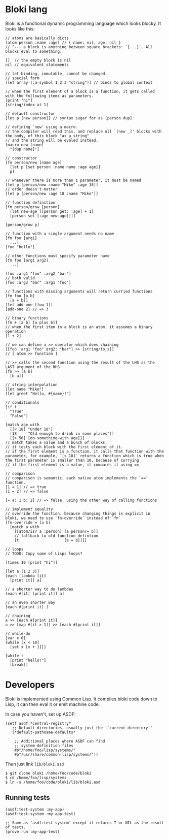 Bloki lang
============================================

Bloki is a functional dynamic programming language which looks blocky. It looks like this:

    // atoms are basically dicts
    [atom person :name :age] // { name: nil, age: nil }
    // ^--- a block is anything between square brackets: `[...]'. All blocks eval to something.
    
    []  // the empty block is nil
    nil // equivalent statements
    
    // let binding, immutable, cannot be changed.
    // special form
    [let array (:a-symbol 1 2 3 "string")] // binds to global context
    
    // when the first element of a block is a function, it gets called with the following items as parameters.
    [print "hi"]
    [string/index-at 1]
    
    // default constructor
    [let p [new person]] // syntax sugar for as [person dup]
    
    // defining `new' using a macro.
    // the compiler will read this, and replace all `[new _]' blocks with the body, of this block "as a string"
    // and the string will be evaled instead.
    [macro new [name]
      "[dup name]"]
    
    // constructor
    [fn person/new [name age]
      [let p [set person :name name :age age]]
      p]
    
    // whenever there is more than 1 parameter, it must be named
    [let p [person/new :name "Mike" :age 18]]
    // order doesn't matter
    [let p [person/new :age 18 :name "Mike"]]
    
    // function definition
    [fn person/grow [person]
      [let new-age [[person get: :age] + 1]
      [person set [:age new-age]]]]

    [person/grow p]
    
    // function with a single argument needs no name
    [fn foo [arg1]
      ...]
    [foo "hello"]
    
    // other functions must specify parameter name
    [fn foo [arg1 arg2]
      ...]

    [foo :arg1 "foo" :arg2 "bar"]
    // both valid
    [foo :arg2 "bar" :arg1 "foo"]

    // functions with missing arguments will return curried functions
    [fn foo [a b]
      [a + b]]
    [let add-one [foo 1]]
    [add-one 2] // => 3
      
    // binary functions
    [fn + [a b] [a plus b]]
    // when the first item in a block is an atom, it assumes a binary operation
    [1 + 2]

    // we can define a >> operator which does chaining
    [[foo :arg1 "foo" arg2: "bar"] >> [string/to_s]]
    // [ atom >> function ]

    // >> calls the second function using the result of the LHS as the LAST argument of the RHS
    [fn >> [a b]
      [b a]]
      
    // string interpolation
    [let name "Mike"]
    [let greet "Hello, #{name}!"]
    
    // conditionals
    [if t
      "True"
      "False"]
      
    [match age with
      [[< 18] "Under 18"]
      [18     "Old enough to drink in some places"]]
      [[> 50] [do-something-with age]]]
    // match takes a value and a bunch of blocks. 
    // it tests each block with the first element of it.
    // if the first element is a function, it calls that function with the parameter, for example, `[< 10]` returns a function which is true when the first parameter is smaller than 10, because of currying
    // if the first element is a value, it compares it using ==
    
    // comparison
    // comparison is semantic, each native atom implements the `==' function.
    [1 = 1] // => true
    [1 = 2] // => false
    
    [= a: 1 b: 2] // => false, using the other way of calling functions
    
    // implement equality
    // override the function. because changing things is explicit in bloki, we need to use `fn-override` instead of `fn`
    [fn-override = [a b]
      [match a with
        [[atom/is? a :person] [a person/= b]]
        // fallback to old function defintion
        [t                    [a = b]]]]
    
    // loops
    // TODO: Copy some of Lisps loops?
    
    [times 10 [print "hi"]]
    
    [let a (1 2 3)]
    [each [lambda [it]
      [print it]] a]
      
    // a shorter way to do lambdas
    [each #[it| [print it]] a]

    // an even shorter way
    [each #[print it] ]
    
    // chaining
    a >> [each #[print it]]
    a >> [map #[it > 1]] >> [each #[print it]]
    
    // while-do
    [var x 0]
    [while [x < 10] 
      [set x [x + 1]]]

    [while t
      [print "hello!"]
      [break]]
    
    
# Developers
Bloki is implemented using Common Lisp. It compiles bloki code down to Lisp, it can then eval it or emit machine code.

In case you haven't, set up ASDF:

    (setf asdf:*central-registry*
       ;; Default directories, usually just the ``current directory''
      '(*default-pathname-defaults*
    
        ;; Additional places where ASDF can find
        ;; system definition files
        #p"/home/foo/lisp/systems/"
        #p"/usr/share/common-lisp/systems/"))

Then just link `lib/bloki.asd`

    $ git clone bloki /home/foo/code/bloki
    $ cd /home/foo/lisp/systems
    $ ln -s /home/foo/code/bloki/lib/bloki.asd

## Running tests

    (asdf:test-system :my-app)
    (asdf:test-system :my-app-test)
    
    ;; Same as 'asdf:test-system' except it returns T or NIL as the result of tests.
    (prove:run :my-app-test)
